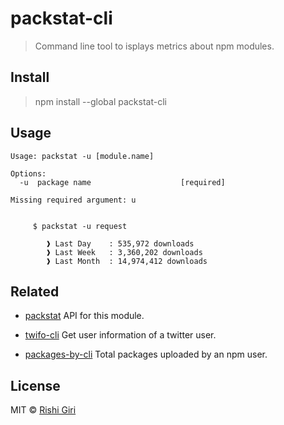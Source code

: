 # packstat-cli

> Command line tool to isplays metrics about npm modules.

## Install

> npm install --global packstat-cli

## Usage

```
Usage: packstat -u [module.name]

Options:
  -u  package name                    [required]

Missing required argument: u


	 $ packstat -u request

	 	❱ Last Day    : 535,972 downloads
	 	❱ Last Week   : 3,360,202 downloads
	 	❱ Last Month  : 14,974,412 downloads

```
## Related

- [packstat](https://github.com/CodeDotJs/packstat) API for this module.

- [twifo-cli](https://github.com/codedotjs/twifo-cli) Get user information of a twitter user.

- [packages-by-cli](https://github.com/codedotjs/packages-by-cli) Total packages uploaded by an npm user.

## License

MIT &copy; [Rishi Giri](http://rishigiri.com)